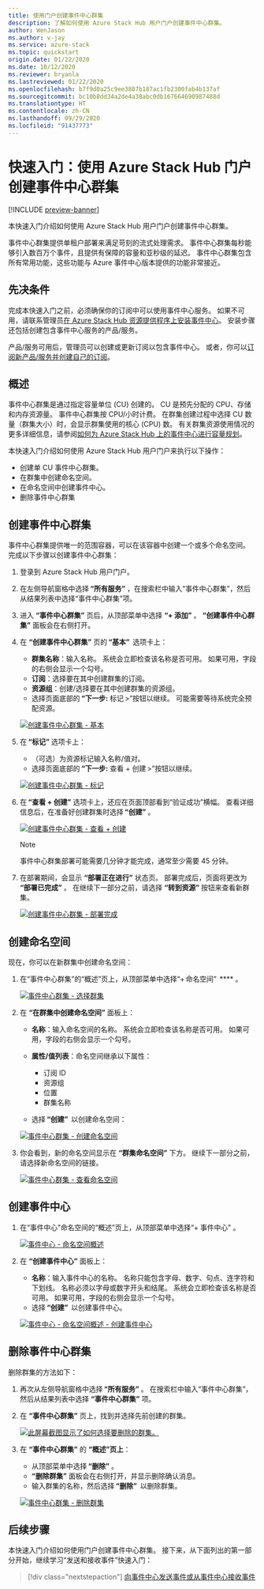 ```yaml
---
title: 使用门户创建事件中心群集
description: 了解如何使用 Azure Stack Hub 用户门户创建事件中心群集。
author: WenJason
ms.author: v-jay
ms.service: azure-stack
ms.topic: quickstart
origin.date: 01/22/2020
ms.date: 10/12/2020
ms.reviewer: bryanla
ms.lastreviewed: 01/22/2020
ms.openlocfilehash: b7f9d0a25c9ee3887b187ac1fb2300fab4b137af
ms.sourcegitcommit: bc10b8dd34a2de4a38abc0db167664690987488d
ms.translationtype: HT
ms.contentlocale: zh-CN
ms.lasthandoff: 09/29/2020
ms.locfileid: "91437773"
---
```

# <a name="quickstart-create-an-event-hubs-cluster-using-the-azure-stack-hub-portal"></a>快速入门：使用 Azure Stack Hub 门户创建事件中心群集

[!INCLUDE [preview-banner](../includes/event-hubs-preview.md)]

本快速入门介绍如何使用 Azure Stack Hub 用户门户创建事件中心群集。 

事件中心群集提供单租户部署来满足苛刻的流式处理需求。 事件中心群集每秒能够引入数百万个事件，且提供有保障的容量和亚秒级的延迟。 事件中心群集包含所有常用功能，这些功能与 Azure 事件中心版本提供的功能非常接近。

## <a name="prerequisites"></a>先决条件

完成本快速入门之前，必须确保你的订阅中可以使用事件中心服务。 如果不可用，请联系管理员[在 Azure Stack Hub 资源提供程序上安装事件中心](../operator/event-hubs-rp-overview.md)。 安装步骤还包括创建包含事件中心服务的产品/服务。 

产品/服务可用后，管理员可以创建或更新订阅以包含事件中心。 或者，你可以[订阅新产品/服务并创建自己的订阅](azure-stack-subscribe-services.md)。

## <a name="overview"></a>概述

事件中心群集是通过指定容量单位 (CU) 创建的。 CU 是预先分配的 CPU、存储和内存资源量。 事件中心群集按 CPU/小时计费。 在群集创建过程中选择 CU 数量（群集大小）时，会显示群集使用的核心 (CPU) 数。 有关群集资源使用情况的更多详细信息，请参阅[如何为 Azure Stack Hub 上的事件中心进行容量规划](../operator/event-hubs-rp-capacity-planning.md)。 

本快速入门介绍如何使用 Azure Stack Hub 用户门户来执行以下操作：
- 创建单 CU 事件中心群集。
- 在群集中创建命名空间。
- 在命名空间中创建事件中心。
- 删除事件中心群集

## <a name="create-an-event-hubs-cluster"></a>创建事件中心群集

事件中心群集提供唯一的范围容器，可以在该容器中创建一个或多个命名空间。 完成以下步骤以创建事件中心群集： 

1. 登录到 Azure Stack Hub 用户门户。
2. 在左侧导航窗格中选择 **“所有服务”** ，在搜索栏中输入“事件中心群集”，然后从结果列表中选择“事件中心群集”项。
3. 进入 **“事件中心群集”** 页后，从顶部菜单中选择 **“+ 添加”** 。 **“创建事件中心群集”** 面板会在右侧打开。
4. 在 **“创建事件中心群集”** 页的 **“基本”**  选项卡上：  
   - **群集名称**：输入名称。 系统会立即检查该名称是否可用。 如果可用，字段的右侧会显示一个勾号。 
   - **订阅**：选择要在其中创建群集的订阅。 
   - **资源组**：创建/选择要在其中创建群集的资源组。 
   - 选择页面底部的 **“下一步:** 标记 >”按钮以继续。 可能需要等待系统完全预配资源。 

   [![创建事件中心群集 - 基本](media/event-hubs-quickstart-cluster-portal/1-create-cluster-basics.png)](media/event-hubs-quickstart-cluster-portal/1-create-cluster-basics.png#lightbox)

5. 在 **“标记”** 选项卡上： 
   - （可选）为资源标记输入名称/值对。  
   - 选择页面底部的 **“下一步:** 查看 + 创建 >”按钮以继续。 

   [![创建事件中心群集 - 标记](media/event-hubs-quickstart-cluster-portal/1-create-cluster-tags.png)](media/event-hubs-quickstart-cluster-portal/1-create-cluster-tags.png#lightbox)

6. 在 **“查看 + 创建”** 选项卡上，还应在页面顶部看到“验证成功”横幅。 查看详细信息后，在准备好创建群集时选择 **“创建”** 。 

   [![创建事件中心群集 - 查看 + 创建](media/event-hubs-quickstart-cluster-portal/1-create-cluster-review.png)](media/event-hubs-quickstart-cluster-portal/1-create-cluster-review.png#lightbox)

   >[!NOTE]
   > 事件中心群集部署可能需要几分钟才能完成，通常至少需要 45 分钟。

7. 在部署期间，会显示 **“部署正在进行”** 状态页。 部署完成后，页面将更改为 **“部署已完成”** 。 在继续下一部分之前，请选择 **“转到资源”** 按钮来查看新群集。

   [![创建事件中心群集 - 部署完成](media/event-hubs-quickstart-cluster-portal/1-deployment-complete.png)](media/event-hubs-quickstart-cluster-portal/1-deployment-complete.png#lightbox)


## <a name="create-a-namespace"></a>创建命名空间

现在，你可以在新群集中创建命名空间：

1. 在“事件中心群集”的“概述”页上，从顶部菜单中选择“+ 命名空间”  **** 。 

   [![事件中心群集 - 选择群集](media/event-hubs-quickstart-cluster-portal/2-view-cluster.png)](media/event-hubs-quickstart-cluster-portal/2-view-cluster.png#lightbox)

2. 在 **“在群集中创建命名空间”** 面板上：

   - **名称**：输入命名空间的名称。 系统会立即检查该名称是否可用。 如果可用，字段的右侧会显示一个勾号。 
   - **属性/值列表**：命名空间继承以下属性： 
     - 订阅 ID 
     - 资源组 
     - 位置 
     - 群集名称 

   - 选择 **“创建”**  以创建命名空间：

   [![事件中心群集 - 创建命名空间](media/event-hubs-quickstart-cluster-portal/2-view-cluster-create-namespace.png)](media/event-hubs-quickstart-cluster-portal/2-view-cluster-create-namespace.png#lightbox)

3. 你会看到，新的命名空间显示在 **“群集命名空间”** 下方。 继续下一部分之前，请选择新命名空间的链接。 

   [![事件中心群集 - 查看命名空间](media/event-hubs-quickstart-cluster-portal/2-view-cluster-with-namespace.png)](media/event-hubs-quickstart-cluster-portal/2-view-cluster-with-namespace.png#lightbox)

## <a name="create-an-event-hub"></a>创建事件中心

1. 在“事件中心”命名空间的“概述”页上，从顶部菜单中选择“+ 事件中心”  。  

   [![事件中心 - 命名空间概述](media/event-hubs-quickstart-cluster-portal/3-event-hubs-namespace-overview.png)](media/event-hubs-quickstart-cluster-portal/3-event-hubs-namespace-overview.png#lightbox)

2. 在 **“创建事件中心”** 面板上：
   - **名称**：输入事件中心的名称。 名称只能包含字母、数字、句点、连字符和下划线。 名称必须以字母或数字开头和结尾。 系统会立即检查该名称是否可用。 如果可用，字段的右侧会显示一个勾号。
   - 选择 **“创建”**  以创建事件中心。

   [![事件中心 - 命名空间概述 - 创建事件中心](media/event-hubs-quickstart-cluster-portal/3-event-hubs-namespace-overview-create-event-hub.png)](media/event-hubs-quickstart-cluster-portal/3-event-hubs-namespace-overview-create-event-hub.png#lightbox)

## <a name="delete-an-event-hubs-cluster"></a>删除事件中心群集

删除群集的方法如下：

1. 再次从左侧导航窗格中选择 **“所有服务”** 。 在搜索栏中输入“事件中心群集”，然后从结果列表中选择 **“事件中心群集”** 项。
2. 在 **“事件中心群集”** 页上，找到并选择先前创建的群集。

   [![此屏幕截图显示了如何选择要删除的群集。](media/event-hubs-quickstart-cluster-portal/4-delete-cluster-clusters.png)](media/event-hubs-quickstart-cluster-portal/4-delete-cluster-clusters.png#lightbox)

3. 在 **“事件中心群集”** 的 **“概述”页上**：
   - 从顶部菜单中选择 **“删除”** 。  
   - **“删除群集”** 面板会在右侧打开，并显示删除确认消息。 
   - 输入群集的名称，然后选择 **“删除”**  以删除群集。 

   [![事件中心群集 - 删除群集](media/event-hubs-quickstart-cluster-portal/4-delete-cluster-delete.png)](media/event-hubs-quickstart-cluster-portal/4-delete-cluster-delete.png#lightbox)

## <a name="next-steps"></a>后续步骤

本快速入门介绍如何使用门户创建事件中心群集。 接下来，从下面列出的第一部分开始，继续学习“发送和接收事件”快速入门：  

> [!div class="nextstepaction"]
> [向事件中心发送事件或从事件中心接收事件](/event-hubs/get-started-dotnet-standard-send-v2)
